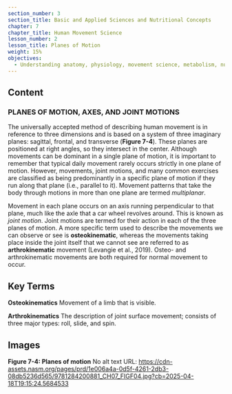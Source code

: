 ```yaml
---
section_number: 3
section_title: Basic and Applied Sciences and Nutritional Concepts
chapter: 7
chapter_title: Human Movement Science
lesson_number: 2
lesson_title: Planes of Motion
weight: 15%
objectives:
  - Understanding anatomy, physiology, movement science, metabolism, nutrition, and supplementation.
---
```


## Content
### PLANES OF MOTION, AXES, AND JOINT MOTIONS

The universally accepted method of describing human movement is in reference to three dimensions and is based on a system of three imaginary planes: sagittal, frontal, and transverse (**Figure 7-4**). These planes are positioned at right angles, so they intersect in the center. Although movements can be dominant in a single plane of motion, it is important to remember that typical daily movement rarely occurs strictly in one plane of motion. However, movements, joint motions, and many common exercises are classified as being predominantly in a specific plane of motion if they run along that plane (i.e., parallel to it). Movement patterns that take the body through motions in more than one plane are termed *multiplanar*.

Movement in each plane occurs on an axis running perpendicular to that plane, much like the axle that a car wheel revolves around. This is known as *joint motion*. Joint motions are termed for their action in each of the three planes of motion. A more specific term used to describe the movements we can observe or see is **osteokinematic**, whereas the movements taking place inside the joint itself that we cannot see are referred to as **arthrokinematic** movement (Levangie et al., 2019). Osteo- and arthrokinematic movements are both required for normal movement to occur.

## Key Terms

**Osteokinematics**
Movement of a limb that is visible.

**Arthrokinematics**
The description of joint surface movement; consists of three major types: roll, slide, and spin.

## Images

**Figure 7-4: Planes of motion**
No alt text
URL: https://cdn-assets.nasm.org/pages/prd/1e006a4a-0d5f-4261-2db3-08db5236d565/9781284200881_CH07_FIGF04.jpg?cb=2025-04-18T19:15:24.5684533